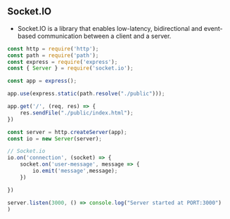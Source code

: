 ## Socket.IO

- Socket.IO is a library that enables low-latency, bidirectional and event-based communication between a client and a server.


```javascript
const http = require('http');
const path = require('path');
const express = require('express');
const { Server } = require('socket.io');

const app = express();

app.use(express.static(path.resolve("./public")));

app.get('/', (req, res) => {
    res.sendFile("./public/index.html");
})

const server = http.createServer(app);
const io = new Server(server);

// Socket.io
io.on('connection', (socket) => {
    socket.on('user-message', message => {
        io.emit('message',message);
    })

})

server.listen(3000, () => console.log("Server started at PORT:3000")
)

```